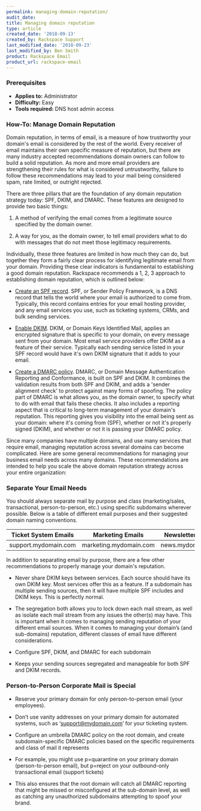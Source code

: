 ```yaml
---
permalink: managing-domain-reputation/
audit_date:
title: Managing domain reputation
type: article
created_date: '2018-09-13'
created_by: Rackspace Support
last_modified_date: '2018-09-23'
last_modified_by: Ben Smith
product: Rackspace Email
product_url: rackspace-email
---
```



### Prerequisites

- **Applies to:** Administrator
- **Difficulty:** Easy
- **Tools required:** DNS host admin access

### How-To: Manage Domain Reputation

Domain reputation, in terms of email, is a measure of how trustworthy your domain's email is considered by the rest of the world. Every receiver of email maintains their own specific measure of reputation, but there are many industry accepted recommendations domain owners can follow to build a solid reputation. As more and more email providers are strengthening their rules for what is considered untrustworthy, failure to follow these recommendations may lead to your mail being considered spam, rate limited, or outright rejected.



There are three pillars that are the foundation of any domain reputation strategy today: SPF, DKIM, and DMARC. These features are designed to provide two basic things:

1. A method of verifying the email comes from a legitimate source specified by the domain owner.

2. A way for you, as the domain owner, to tell email providers what to do with messages that do not meet those legitimacy requirements.



Individually, these three features are limited in how much they can do, but together they form a fairly clear process for identifying legitimate email from your domain. Providing these clear indicators is fundamental to establishing a good domain reputation. Rackspace recommends a 1, 2, 3 approach to establishing domain reputation, which is outlined below:

- [Create an SPF record](/how-to/create-an-spf-policy). SPF, or Sender Policy Framework, is a DNS record that tells the world where your email is authorized to come from. Typically, this record contains entries for your email hosting provider, and any email services you use, such as ticketing systems, CRMs, and bulk sending services.

- [Enable DKIM](/how-to/enable-dkim-in-the-cloud-office-control-panel). DKIM, or Domain Keys Identified Mail, applies an encrypted signature that is specific to your domain, on every message sent from your domain. Most email service providers offer DKIM as a feature of their service. Typically each sending service listed in your SPF record would have it's own DKIM signature that it adds to your email.

- [Create a DMARC policy](/how-to/create-a-dmarc-policy). DMARC, or Domain Message Authentication Reporting and Conformance, is built on SPF and DKIM. It combines the validation results from both SPF and DKIM, and adds a 'sender alignment check' to protect against many forms of spoofing. The policy part of DMARC is what allows you, as the domain owner, to specify what to do with email that fails these checks. It also includes a reporting aspect that is critical to long-term management of your domain's reputation. This reporting gives you visibility into the email being sent as your domain: where it's coming from (SPF), whether or not it's properly signed (DKIM), and whether or not it is passing your DMARC policy.



Since many companies have multiple domains, and use many services that require email, managing reputation across several domains can become complicated. Here are some general recommendations for managing your business email needs across many domains. These recommendations are intended to help you scale the above domain reputation strategy across your entire organization:



### Separate Your Email Needs

You should always separate mail by purpose and class (marketing/sales, transactional, person-to-person, etc.) using specific subdomains wherever possible. Below is a table of different email purposes and their suggested domain naming conventions.

| Ticket System Emails |Marketing Emails | Newsletter Emails|
| --- | --- | --- |
|support.mydomain.com | marketing.mydomain.com | news.mydomain.com |


In addition to separating email by purpose, there are a few other recommendations to properly manage your domain's reputation.  

- Never share DKIM keys between services. Each source should have its own DKIM key. Most services offer this as a feature. If a subdomain has multiple sending sources, then it will have multiple SPF includes and DKIM keys. This is perfectly normal.

- The segregation both allows you to lock down each mail stream, as well as isolate each mail stream from any issues the other(s) may have. This is important when it comes to managing sending reputation of your different email sources. When it comes to managing your domain’s (and sub-domains) reputation, different classes of email have different considerations.

- Configure SPF, DKIM, and DMARC for each subdomain

- Keeps your sending sources segregated and manageable for both SPF and DKIM records.



### Person-to-Person Corporate Mail is Special

- Reserve your primary domain for only person-to-person email (your employees).

- Don’t use vanity addresses on your primary domain for automated systems, such as ‘support@mydomain.com’ for your ticketing system.

- Configure an umbrella DMARC policy on the root domain, and create subdomain-specific DMARC policies based on the specific requirements and class of mail it represents

- For example, you might use p=quarantine on your primary domain (person-to-person email), but p=reject on your outbound-only transactional email (support tickets)

- This also ensures that the root domain will catch all DMARC reporting that might be missed or misconfigured at the sub-domain level, as well as catching any unauthorized subdomains attempting to spoof your brand.
